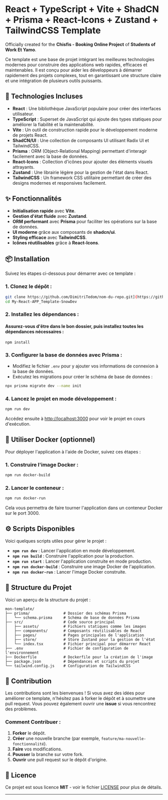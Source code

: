 # React + TypeScript + Vite + ShadCN + Prisma + React-Icons + Zustand + TailwindCSS Template

Officially created for the **Chisfis - Booking Online Project** of **Students of Work Et Yamo**.

Ce template est une base de projet intégrant les meilleures technologies modernes pour construire des applications web rapides, efficaces et maintenables. Il est conçu pour aider les développeurs à démarrer rapidement des projets complexes, tout en garantissant une structure claire et une intégration de plusieurs outils puissants.

## 🚀 Technologies Incluses

- **React** : Une bibliothèque JavaScript populaire pour créer des interfaces utilisateur.
- **TypeScript** : Superset de JavaScript qui ajoute des types statiques pour améliorer la fiabilité et la maintenabilité.
- **Vite** : Un outil de construction rapide pour le développement moderne de projets React.
- **ShadCN/UI** : Une collection de composants UI utilisant Radix UI et TailwindCSS.
- **Prisma** : ORM (Object-Relational Mapping) permettant d'interagir facilement avec la base de données.
- **React-Icons** : Collection d'icônes pour ajouter des éléments visuels attrayants.
- **Zustand** : Une librairie légère pour la gestion de l'état dans React.
- **TailwindCSS** : Un framework CSS utilitaire permettant de créer des designs modernes et responsives facilement.

## ✨ Fonctionnalités

- **Initialisation rapide** avec **Vite**.
- **Gestion d'état fluide** avec **Zustand**.
- **ORM performant** avec **Prisma** pour faciliter les opérations sur la base de données.
- **UI moderne** grâce aux composants de **shadcn/ui**.
- **Styling efficace** avec **TailwindCSS**.
- **Icônes réutilisables** grâce à **React-Icons**.

## 📦 Installation

Suivez les étapes ci-dessous pour démarrer avec ce template :

### 1. Clonez le dépôt :

```bash
git clone https://github.com/DimitriTedom/nom-du-repo.git](https://github.com/Worketyamo-Students/My-React-APP_Template-SnowDev.git
cd My-React-APP_Template-SnowDev
```

### 2. Installez les dépendances :

#### Assurez-vous d'être dans le bon dossier, puis installez toutes les dépendances nécessaires :

```bash
npm install
```

### 3. Configurer la base de données avec Prisma :

- Modifiez le fichier `.env` pour y ajouter vos informations de connexion à la base de données.
- Exécutez les migrations pour créer le schéma de base de données :

```bash
npx prisma migrate dev --name init
```

### 4. Lancez le projet en mode développement :

```bash
npm run dev
```

Accédez ensuite à [http://localhost:3000](http://localhost:3000) pour voir le projet en cours d'exécution.

## 🐳 Utiliser Docker (optionnel)

Pour déployer l'application à l'aide de Docker, suivez ces étapes :

### 1. Construire l'image Docker :

```bash
npm run docker-build
```

### 2. Lancer le conteneur :

```bash
npm run docker-run
```

Cela vous permettra de faire tourner l'application dans un conteneur Docker sur le port 3000.

## ⚙️ Scripts Disponibles

Voici quelques scripts utiles pour gérer le projet :

- **`npm run dev`** : Lancer l'application en mode développement.
- **`npm run build`** : Construire l'application pour la production.
- **`npm run start`** : Lancer l'application construite en mode production.
- **`npm run docker-build`** : Construire une image Docker de l'application.
- **`npm run docker-run`** : Lancer l'image Docker construite.

## 📁 Structure du Projet

Voici un aperçu de la structure du projet :

```
mon-template/
├── prisma/               # Dossier des schémas Prisma
│   └── schema.prisma     # Schéma de base de données Prisma
├── src/                  # Code source principal
│   ├── assets/           # Fichiers statiques comme les images
│   ├── components/       # Composants réutilisables de React
│   ├── pages/            # Pages principales de l'application
│   ├── store/            # Store Zustand pour la gestion de l'état
│   └── index.tsx         # Fichier principal pour démarrer React
├── .env                  # Fichier de configuration de l'environnement
├── Dockerfile            # Dockerfile pour la création de l'image
├── package.json          # Dépendances et scripts du projet
└── tailwind.config.js    # Configuration de TailwindCSS
```

## 🤝 Contribution

Les contributions sont les bienvenues ! Si vous avez des idées pour améliorer ce template, n'hésitez pas à forker le dépôt et à soumettre une pull request. Vous pouvez également ouvrir une **issue** si vous rencontrez des problèmes.

### Comment Contribuer :

1. **Forker** le dépôt.
2. **Créer** une nouvelle branche (par exemple, `feature/ma-nouvelle-fonctionnalité`).
3. **Faire** vos modifications.
4. **Pousser** la branche sur votre fork.
5. **Ouvrir** une pull request sur le dépôt d'origine.



## 📄 Licence

Ce projet est sous licence **MIT** - voir le fichier [LICENSE](LICENSE) pour plus de détails.

---

